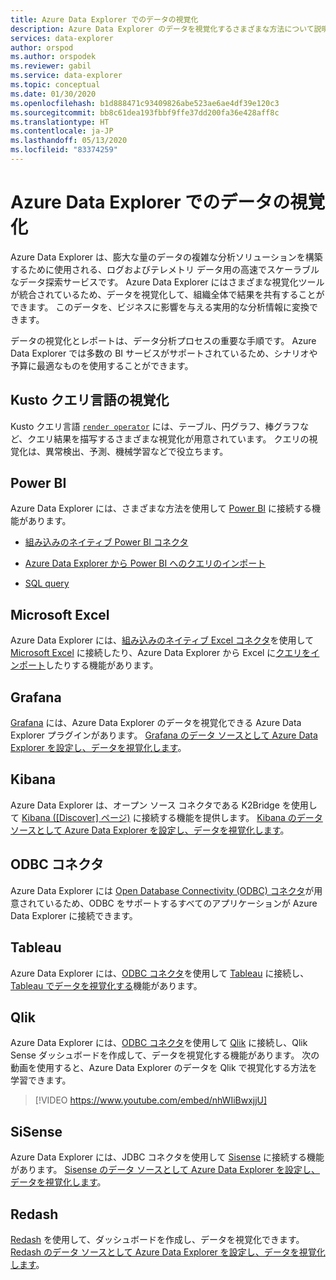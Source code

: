 ```yaml
---
title: Azure Data Explorer でのデータの視覚化
description: Azure Data Explorer のデータを視覚化するさまざまな方法について説明します
services: data-explorer
author: orspod
ms.author: orspodek
ms.reviewer: gabil
ms.service: data-explorer
ms.topic: conceptual
ms.date: 01/30/2020
ms.openlocfilehash: b1d888471c93409826abe523ae6ae4df39e120c3
ms.sourcegitcommit: bb8c61dea193fbbf9ffe37dd200fa36e428aff8c
ms.translationtype: HT
ms.contentlocale: ja-JP
ms.lasthandoff: 05/13/2020
ms.locfileid: "83374259"
---
```

# <a name="data-visualization-with-azure-data-explorer"></a>Azure Data Explorer でのデータの視覚化 

Azure Data Explorer は、膨大な量のデータの複雑な分析ソリューションを構築するために使用される、ログおよびテレメトリ データ用の高速でスケーラブルなデータ探索サービスです。 Azure Data Explorer にはさまざまな視覚化ツールが統合されているため、データを視覚化して、組織全体で結果を共有することができます。 このデータを、ビジネスに影響を与える実用的な分析情報に変換できます。

データの視覚化とレポートは、データ分析プロセスの重要な手順です。 Azure Data Explorer では多数の BI サービスがサポートされているため、シナリオや予算に最適なものを使用することができます。

## <a name="kusto-query-language-visualizations"></a>Kusto クエリ言語の視覚化

Kusto クエリ言語 [`render operator`](kusto/query/renderoperator.md) には、テーブル、円グラフ、棒グラフなど、クエリ結果を描写するさまざまな視覚化が用意されています。 クエリの視覚化は、異常検出、予測、機械学習などで役立ちます。

## <a name="power-bi"></a>Power BI

Azure Data Explorer には、さまざまな方法を使用して [Power BI](https://powerbi.microsoft.com) に接続する機能があります。 

  * [組み込みのネイティブ Power BI コネクタ](power-bi-connector.md)

  * [Azure Data Explorer から Power BI へのクエリのインポート](power-bi-imported-query.md)
 
  * [SQL query](power-bi-sql-query.md)

## <a name="microsoft-excel"></a>Microsoft Excel

Azure Data Explorer には、[組み込みのネイティブ Excel コネクタ](excel-connector.md)を使用して [Microsoft Excel](https://products.office.com/excel) に接続したり、Azure Data Explorer から Excel に[クエリをインポート](excel-blank-query.md)したりする機能があります。

## <a name="grafana"></a>Grafana

[Grafana](https://grafana.com) には、Azure Data Explorer のデータを視覚化できる Azure Data Explorer プラグインがあります。 [Grafana のデータ ソースとして Azure Data Explorer を設定し、データを視覚化します](grafana.md)。 

## <a name="kibana"></a>Kibana

Azure Data Explorer は、オープン ソース コネクタである K2Bridge を使用して [Kibana ([Discover] ページ)](https://www.elastic.co/guide/en/kibana/6.8/discover.html) に接続する機能を提供します。 [Kibana のデータ ソースとして Azure Data Explorer を設定し、データを視覚化します](k2bridge.md)。

## <a name="odbc-connector"></a>ODBC コネクタ

Azure Data Explorer には [Open Database Connectivity (ODBC) コネクタ](connect-odbc.md)が用意されているため、ODBC をサポートするすべてのアプリケーションが Azure Data Explorer に接続できます。

## <a name="tableau"></a>Tableau

Azure Data Explorer には、[ODBC コネクタ](connect-odbc.md)を使用して [Tableau](https://www.tableau.com) に接続し、[Tableau でデータを視覚化する](tableau.md)機能があります。

## <a name="qlik"></a>Qlik

Azure Data Explorer には、[ODBC コネクタ](connect-odbc.md)を使用して [Qlik](https://www.qlik.com) に接続し、Qlik Sense ダッシュボードを作成して、データを視覚化する機能があります。 次の動画を使用すると、Azure Data Explorer のデータを Qlik で視覚化する方法を学習できます。 

> [!VIDEO https://www.youtube.com/embed/nhWIiBwxjjU]  

## <a name="sisense"></a>SiSense

Azure Data Explorer には、JDBC コネクタを使用して [Sisense](https://www.sisense.com) に接続する機能があります。 [Sisense のデータ ソースとして Azure Data Explorer を設定し、データを視覚化します](sisense.md)。

## <a name="redash"></a>Redash

[Redash](https://redash.io/) を使用して、ダッシュボードを作成し、データを視覚化できます。 [Redash のデータ ソースとして Azure Data Explorer を設定し、データを視覚化します](redash.md)。
